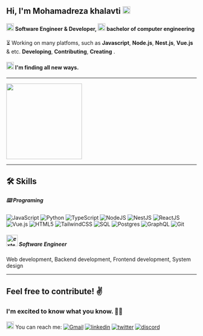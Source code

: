 ## Hi, I'm Mohamadreza khalavti <img width="20" height="20" src="https://img.icons8.com/emoji/48/waving-hand-light-skin-tone.png" alt="waving-hand-light-skin-tone"/>


####  <img width="20" height="20" src="https://img.icons8.com/external-kiranshastry-lineal-color-kiranshastry/64/external-developer-coding-kiranshastry-lineal-color-kiranshastry.png" alt="external-developer-coding-kiranshastry-lineal-color-kiranshastry"/> Software Engineer & Developer, <img width="20" height="20" src="https://img.icons8.com/external-bartama-glyph-64-bartama-graphic/64/external-bachelor-miscellaneous-elements-glyph-bartama-glyph-64-bartama-graphic.png" alt="external-bachelor-miscellaneous-elements-glyph-bartama-glyph-64-bartama-graphic"/> bachelor of computer engineering

⏳ Working on many platfoms, such as **Javascript**, **Node.js**, **Nest.js**, **Vue.js** & etc. **Developing**, **Contributing**, **Creating** .
#### <img width="20" height="20" src="https://img.icons8.com/papercut/60/rocket.png" alt="rocket"/> I'm finding all new ways.
_____

<img src="https://github-readme-stats.vercel.app/api?username=MohamadrezaKhalvati&show_icons=true&hide_rank=true&locale=en&repo=convoychat&theme=react" height="200"/>


______

## 🛠 Skills

##### ⌨️ Programing
![JavaScript](https://img.shields.io/badge/javascript-fcdc00.svg?style=for-the-badge&logo=javascript&logoColor=gray)
![Python](https://img.shields.io/badge/python-004880.svg?style=for-the-badge&logo=python&logoColor=white)
![TypeScript](https://img.shields.io/badge/typescript-%23007ACC.svg?style=for-the-badge&logo=typescript&logoColor=white)
![NodeJS](https://img.shields.io/badge/node.js-6DA55F?style=for-the-badge&logo=node.js&logoColor=white)
![NestJS](https://img.shields.io/badge/nestjs-%23E0234E.svg?style=for-the-badge&logo=nestjs&logoColor=white)
![ReactJS](https://img.shields.io/badge/react-5ed3f3.svg?style=for-the-badge&logo=react&logoColor=white)
![Vue.js](https://img.shields.io/badge/vuejs-%2335495e.svg?style=for-the-badge&logo=vuedotjs&logoColor=%234FC08D)
![HTML5](https://img.shields.io/badge/html5-%23E34F26.svg?style=for-the-badge&logo=html5&logoColor=white)
![TailwindCSS](https://img.shields.io/badge/tailwindcss-%2338B2AC.svg?style=for-the-badge&logo=tailwind-css&logoColor=white)
![SQL](https://img.shields.io/badge/SQL-red?logo=microsoft-sql-server&style=for-the-badge)
![Postgres](https://img.shields.io/badge/postgres-%23316192.svg?style=for-the-badge&logo=postgresql&logoColor=white)
![GraphQL](https://img.shields.io/badge/-GraphQL-E10098?style=for-the-badge&logo=graphql&logoColor=white)
![Git](https://img.shields.io/badge/git-%23F05033.svg?style=for-the-badge&logo=git&logoColor=white)

##### <img width="30" height="30" src="https://img.icons8.com/external-flaticons-flat-flat-icons/64/external-software-developer-data-analytics-flaticons-flat-flat-icons.png" alt="external-software-developer-data-analytics-flaticons-flat-flat-icons"/> Software Engineer
Web development, Backend development, Frontend development, System design 

______

## Feel free to contribute! ✌️
### I'm excited to know what you know. 💆‍♂️
<img width="20" height="20" src="https://img.icons8.com/emoji/48/satellite-antenna.png" alt="satellite-antenna"/> You can reach me: [![Gmail](https://img.shields.io/badge/gmail-ea4335?style=for-the-badge&logo=gmail&logoColor=white)](mailto:mohamadrezakhf@gmail.com)
[![linkedin](https://img.shields.io/badge/linkedin-0A66C2?style=for-the-badge&logo=linkedin&logoColor=white)](https://www.linkedin.com/in/mohamad-reza-khalvati-b93827209/)
[![twitter](https://img.shields.io/badge/twitter-1DA1F2?style=for-the-badge&logo=twitter&logoColor=white)](https://twitter.com/alirezaakhv)
[![discord](https://img.shields.io/badge/Discord-5865f2.svg?style=for-the-badge&logo=discord&logoColor=white)](https://discordapp.com/users/alireza.khv#8394)


 
 

 

